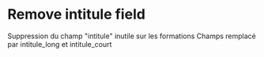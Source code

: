 # Remove intitule field

Suppression du champ "intitule" inutile sur les formations
Champs remplacé par intitule_long et intitule_court
